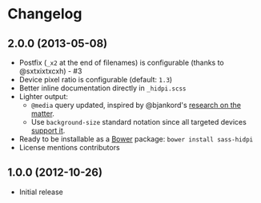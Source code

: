# Changelog

## 2.0.0 (2013-05-08)

- Postfix (`_x2` at the end of filenames) is configurable (thanks to @sxtxixtxcxh) - #3
- Device pixel ratio is configurable (default: `1.3`)
- Better inline documentation directly in `_hidpi.scss`
- Lighter output:
    - `@media` query updated, inspired by @bjankord's [research on the matter](http://www.brettjankord.com/2012/11/28/cross-browser-retinahigh-resolution-media-queries/ "Brett Jankord  &#8211; Cross Browser Retina/High Resolution Media Queries").
    - Use `background-size` standard notation since all targeted devices [support it](http://caniuse.com/background-img-opts "Can I use CSS3 Background-image options").
- Ready to be installable as a [Bower](http://bower.io/ "BOWER: A package manager for the web") package: `bower install sass-hidpi`
- License mentions contributors

## 1.0.0 (2012-10-26)

- Initial release
